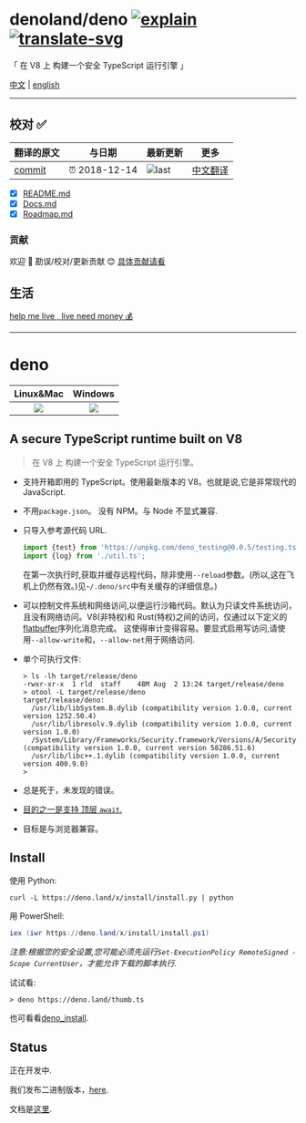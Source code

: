 # denoland/deno [![explain]][source] [![translate-svg]][translate-list]

<!-- [![size-img]][size] -->

[explain]: http://llever.com/explain.svg
[source]: https://github.com/chinanf-boy/Source-Explain
[translate-svg]: http://llever.com/translate.svg
[translate-list]: https://github.com/chinanf-boy/chinese-translate-list
[size-img]: https://packagephobia.now.sh/badge?p=Name
[size]: https://packagephobia.now.sh/result?p=Name

「 在 V8 上 构建一个安全 TypeScript 运行引擎 」

[中文](./readme.md) | [english](https://github.com/denoland/deno)

---

## 校对 ✅

<!-- doc-templite START generated -->
<!-- repo = 'denoland/deno' -->
<!-- commit = '0bb43ebbfcbc378810f75c43a2be3369729921f7' -->
<!-- time = '2018-12-14' -->
翻译的原文 | 与日期 | 最新更新 | 更多
---|---|---|---
[commit] | ⏰ 2018-12-14 | ![last] | [中文翻译][translate-list]

[last]: https://img.shields.io/github/last-commit/denoland/deno.svg
[commit]: https://github.com/denoland/deno/tree/0bb43ebbfcbc378810f75c43a2be3369729921f7

<!-- doc-templite END generated -->

- [x] [README.md](README.md)
- [x] [Docs.md](Docs.zh.md)
- [x] [Roadmap.md](Roadmap.zh.md)

### 贡献

欢迎 👏 勘误/校对/更新贡献 😊 [具体贡献请看](https://github.com/chinanf-boy/chinese-translate-list#贡献)

## 生活

[help me live , live need money 💰](https://github.com/chinanf-boy/live-need-money)

---

# deno

|       **Linux&Mac**        |        **Windows**         |
| :------------------------: | :------------------------: |
| [![][tci badge]][tci link] | [![][avy badge]][avy link] |

## A secure TypeScript runtime built on V8

> 在 V8 上 构建一个安全 TypeScript 运行引擎。

- 支持开箱即用的 TypeScript。使用最新版本的 V8。也就是说,它是非常现代的 JavaScript.

- 不用`package.json`。 没有 NPM。与 Node 不显式兼容.

- 只导入参考源代码 URL.

  ```typescript
  import {test} from 'https://unpkg.com/deno_testing@0.0.5/testing.ts';
  import {log} from './util.ts';
  ```

  在第一次执行时,获取并缓存远程代码，除非使用`--reload`参数。(所以,这在飞机上仍然有效。)见`~/.deno/src`中有关缓存的详细信息。)

- 可以控制文件系统和网络访问,以便运行沙箱代码。默认为只读文件系统访问，且没有网络访问。V8(非特权)和 Rust(特权)之间的访问，仅通过以下定义的[flatbuffer](https://github.com/denoland/deno/blob/master/src/msg.fbs)序列化消息完成。 这使得审计变得容易。要显式启用写访问,请使用`--allow-write`和，`--allow-net`用于网络访问.

- 单个可执行文件:

  ```
  > ls -lh target/release/deno
  -rwxr-xr-x  1 rld  staff    48M Aug  2 13:24 target/release/deno
  > otool -L target/release/deno
  target/release/deno:
    /usr/lib/libSystem.B.dylib (compatibility version 1.0.0, current version 1252.50.4)
    /usr/lib/libresolv.9.dylib (compatibility version 1.0.0, current version 1.0.0)
    /System/Library/Frameworks/Security.framework/Versions/A/Security (compatibility version 1.0.0, current version 58286.51.6)
    /usr/lib/libc++.1.dylib (compatibility version 1.0.0, current version 400.9.0)
  >
  ```

- 总是死于，未发现的错误。

- [目的之一是支持 顶层 `await`.](https://github.com/denoland/deno/issues/471)

- 目标是与浏览器兼容。

## Install

使用 Python:

```
curl -L https://deno.land/x/install/install.py | python
```

用 PowerShell:

```powershell
iex (iwr https://deno.land/x/install/install.ps1)
```

_注意:根据您的安全设置,您可能必须先运行`Set-ExecutionPolicy RemoteSigned -Scope CurrentUser`，才能允许下载的脚本执行._

试试看:

```
> deno https://deno.land/thumb.ts
```

也可看看[deno_install](https://github.com/denoland/deno_install).

## Status

正在开发中.

我们发布二进制版本，[here](https://github.com/denoland/deno/releases).

文档是[这里](./Docs.zh.md).

<!-- prettier-ignore -->
[avy badge]: https://ci.appveyor.com/api/projects/status/yel7wtcqwoy0to8x?branch=master&svg=true
[avy link]: https://ci.appveyor.com/project/deno/deno
[tci badge]: https://travis-ci.com/denoland/deno.svg?branch=master
[tci link]: https://travis-ci.com/denoland/deno
